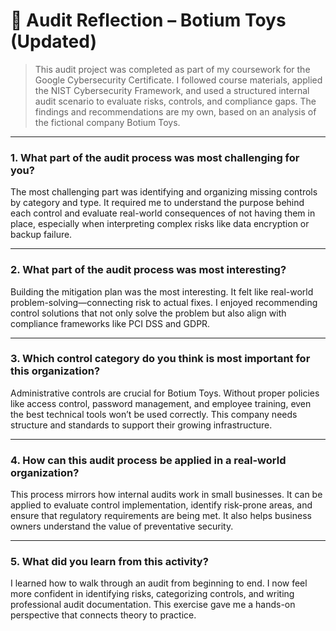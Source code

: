 # 🧠 Audit Reflection – Botium Toys (Updated)

> This audit project was completed as part of my coursework for the Google Cybersecurity Certificate. I followed course materials, applied the NIST Cybersecurity Framework, and used a structured internal audit scenario to evaluate risks, controls, and compliance gaps. The findings and recommendations are my own, based on an analysis of the fictional company Botium Toys.

---

### 1. What part of the audit process was most challenging for you?

The most challenging part was identifying and organizing missing controls by category and type. It required me to understand the purpose behind each control and evaluate real-world consequences of not having them in place, especially when interpreting complex risks like data encryption or backup failure.

---

### 2. What part of the audit process was most interesting?

Building the mitigation plan was the most interesting. It felt like real-world problem-solving—connecting risk to actual fixes. I enjoyed recommending control solutions that not only solve the problem but also align with compliance frameworks like PCI DSS and GDPR.

---

### 3. Which control category do you think is most important for this organization?

Administrative controls are crucial for Botium Toys. Without proper policies like access control, password management, and employee training, even the best technical tools won’t be used correctly. This company needs structure and standards to support their growing infrastructure.

---

### 4. How can this audit process be applied in a real-world organization?

This process mirrors how internal audits work in small businesses. It can be applied to evaluate control implementation, identify risk-prone areas, and ensure that regulatory requirements are being met. It also helps business owners understand the value of preventative security.

---

### 5. What did you learn from this activity?

I learned how to walk through an audit from beginning to end. I now feel more confident in identifying risks, categorizing controls, and writing professional audit documentation. This exercise gave me a hands-on perspective that connects theory to practice.
